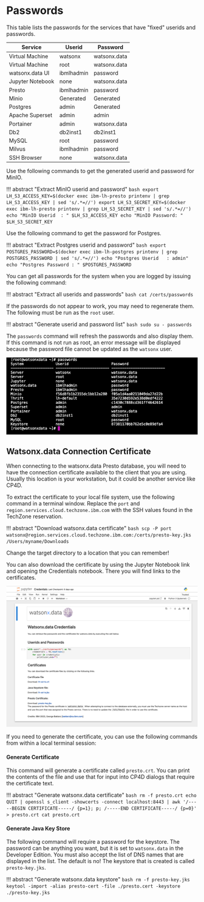 # Passwords

This table lists the passwords for the services that have "fixed" userids and passwords.

|Service|Userid|Password
|-------|------|--------|
|Virtual Machine|watsonx|watsonx.data
|Virtual Machine|root|watsonx.data
|watsonx.data UI|ibmlhadmin|password
|Jupyter Notebook|none|watsonx.data
|Presto|ibmlhadmin|password
|Minio|Generated|Generated
|Postgres|admin|Generated
|Apache Superset|admin|admin
|Portainer|admin|watsonx.data
|Db2|db2inst1|db2inst1
|MySQL|root|password
|Milvus|ibmlhadmin|password
|SSH Browser|none|watsonx.data

Use the following commands to get the generated userid and password for MinIO.

!!! abstract "Extract MinIO userid and password"
    ```bash
    export LH_S3_ACCESS_KEY=$(docker exec ibm-lh-presto printenv | grep LH_S3_ACCESS_KEY | sed 's/.*=//')
    export LH_S3_SECRET_KEY=$(docker exec ibm-lh-presto printenv | grep LH_S3_SECRET_KEY | sed 's/.*=//')
    echo "MinIO Userid  : " $LH_S3_ACCESS_KEY
    echo "MinIO Password: " $LH_S3_SECRET_KEY
    ```

Use the following command to get the password for Postgres.

!!! abstract "Extract Postgres userid and password"
    ```bash
    export POSTGRES_PASSWORD=$(docker exec ibm-lh-postgres printenv | grep POSTGRES_PASSWORD | sed 's/.*=//')
    echo "Postgres Userid   : admin"
    echo "Postgres Password : " $POSTGRES_PASSWORD
    ```

You can get all passwords for the system when you are logged by issuing the following command:

!!! abstract "Extract all userids and passwords"
    ```bash
    cat /certs/passwords
    ```

If the passwords do not appear to work, you may need to regenerate them. The following must be run as the `root` user.

!!! abstract "Generate userid and password list"
    ```bash
    sudo su -
    passwords
    ```

The `passwords` command will refresh the passwords and also display them. If this command is not run as root, an error message will be displayed because the password file cannot be updated as the `watsonx` user.

![Browser](wxd-images/wxd-showpasswords.png)

## Watsonx.data Connection Certificate

When connecting to the watsonx.data Presto database, you will need to have the connection certificate available to the client that you are using. Usually this location is your workstation, but it could be another service like CP4D.

To extract the certificate to your local file system, use the following command in a terminal window. Replace the `port` and `region.services.cloud.techzone.ibm.com` with the SSH values found in the TechZone reservation.

!!! abstract "Download watsonx.data certificate"
    ```bash
    scp -P port watsonx@region.services.cloud.techzone.ibm.com:/certs/presto-key.jks /Users/myname/Downloads
    ```

Change the target directory to a location that you can remember! 

You can also download the certificate by using the Jupyter Notebook link and opening the Credentials notebook. There you will find links to the certificates.

![Browser](wxd-images/jupyter-credentials.png)

If you need to generate the certificate, you can use the following commands from within a local terminal session:

#### Generate Certificate

This command will generate a certificate called `presto.crt`. You can print the contents of the file and use that for input into CP4D dialogs that require the certificate text.

!!! abstract "Generate watsonx.data certificate"
    ```bash
    rm -f presto.crt
    echo QUIT | openssl s_client -showcerts -connect localhost:8443 | awk '/-----BEGIN CERTIFICATE-----/ {p=1}; p; /-----END CERTIFICATE-----/ {p=0}' > presto.crt
    cat presto.crt
    ```

#### Generate Java Key Store

The following command will require a password for the keystore. The password can be anything you want, but it is set to `watsonx.data` in the Developer Edition. You must also accept the list of DNS names that are displayed in the list. The default is no! The keystore that is created is called `presto-key.jks`. 

!!! abstract "Generate watsonx.data keystore"
    ```bash
    rm -f presto-key.jks
    keytool -import -alias presto-cert -file ./presto.cert -keystore ./presto-key.jks
    ```